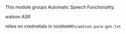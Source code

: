 

This module groups Automatic Speech Functionality.

watson ASR

relies on crednetials in `%USERHOME%/watson-pure-gen.txt`
